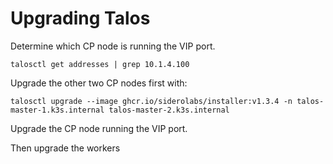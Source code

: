 # Upgrading Talos

Determine which CP node is running the VIP port.

```shell
talosctl get addresses | grep 10.1.4.100
```

Upgrade the other two CP nodes first with:

```shell
talosctl upgrade --image ghcr.io/siderolabs/installer:v1.3.4 -n talos-master-1.k3s.internal talos-master-2.k3s.internal
```

Upgrade the CP node running the VIP port.

Then upgrade the workers
